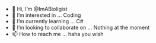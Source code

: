 - 👋 Hi, I’m @ImABioligist
- 👀 I’m interested in ... Coding
- 🌱 I’m currently learning ... C#
- 💞️ I’m looking to collaborate on ... Nothing at the moment
- 📫 How to reach me ... haha you wish

<!---
ImABioligist/ImABioligist is a ✨ special ✨ repository because its `README.md` (this file) appears on your GitHub profile.
You can click the Preview link to take a look at your changes.
--->
